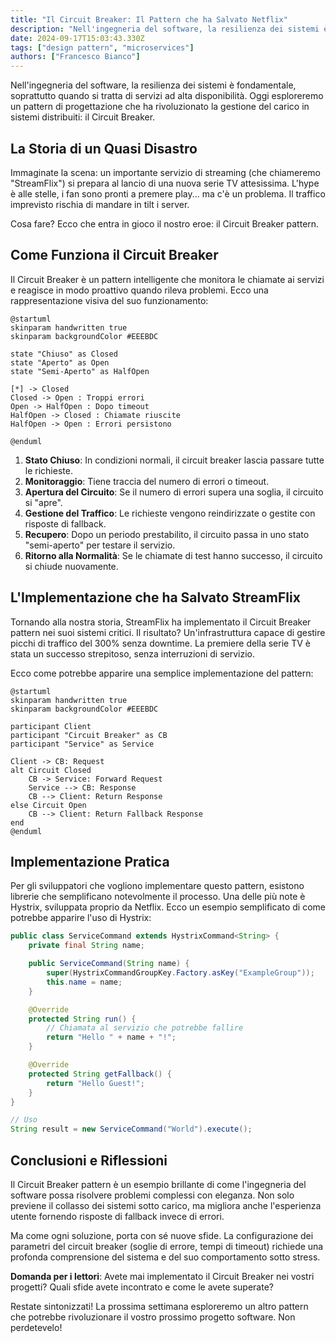 ```yaml
---
title: "Il Circuit Breaker: Il Pattern che ha Salvato Netflix"
description: "Nell'ingegneria del software, la resilienza dei sistemi è fondamentale, soprattutto quando si tratta di servizi ad alta disponibilità. Oggi esploreremo un pattern di progettazione che ha rivoluzionato la gestione del carico in sistemi distribuiti: il Circuit Breaker."
date: 2024-09-17T15:03:43.330Z
tags: ["design pattern", "microservices"]
authors: ["Francesco Bianco"]
---
```


Nell'ingegneria del software, la resilienza dei sistemi è fondamentale, soprattutto quando si tratta di servizi ad alta disponibilità. Oggi esploreremo un pattern di progettazione che ha rivoluzionato la gestione del carico in sistemi distribuiti: il Circuit Breaker.

## La Storia di un Quasi Disastro

Immaginate la scena: un importante servizio di streaming (che chiameremo "StreamFlix") si prepara al lancio di una nuova serie TV attesissima. L'hype è alle stelle, i fan sono pronti a premere play... ma c'è un problema. Il traffico imprevisto rischia di mandare in tilt i server.

Cosa fare? Ecco che entra in gioco il nostro eroe: il Circuit Breaker pattern.

## Come Funziona il Circuit Breaker

Il Circuit Breaker è un pattern intelligente che monitora le chiamate ai servizi e reagisce in modo proattivo quando rileva problemi. Ecco una rappresentazione visiva del suo funzionamento:

```plantuml {.is-plantuml}
@startuml
skinparam handwritten true
skinparam backgroundColor #EEEBDC

state "Chiuso" as Closed
state "Aperto" as Open
state "Semi-Aperto" as HalfOpen

[*] -> Closed
Closed -> Open : Troppi errori
Open -> HalfOpen : Dopo timeout
HalfOpen -> Closed : Chiamate riuscite
HalfOpen -> Open : Errori persistono

@enduml
```

1. **Stato Chiuso**: In condizioni normali, il circuit breaker lascia passare tutte le richieste.
2. **Monitoraggio**: Tiene traccia del numero di errori o timeout.
3. **Apertura del Circuito**: Se il numero di errori supera una soglia, il circuito si "apre".
4. **Gestione del Traffico**: Le richieste vengono reindirizzate o gestite con risposte di fallback.
5. **Recupero**: Dopo un periodo prestabilito, il circuito passa in uno stato "semi-aperto" per testare il servizio.
6. **Ritorno alla Normalità**: Se le chiamate di test hanno successo, il circuito si chiude nuovamente.

## L'Implementazione che ha Salvato StreamFlix

Tornando alla nostra storia, StreamFlix ha implementato il Circuit Breaker pattern nei suoi sistemi critici. Il risultato? Un'infrastruttura capace di gestire picchi di traffico del 300% senza downtime. La premiere della serie TV è stata un successo strepitoso, senza interruzioni di servizio.

Ecco come potrebbe apparire una semplice implementazione del pattern:

```plantuml
@startuml
skinparam handwritten true
skinparam backgroundColor #EEEBDC

participant Client
participant "Circuit Breaker" as CB
participant "Service" as Service

Client -> CB: Request
alt Circuit Closed
    CB -> Service: Forward Request
    Service --> CB: Response
    CB --> Client: Return Response
else Circuit Open
    CB --> Client: Return Fallback Response
end
@enduml
```

## Implementazione Pratica

Per gli sviluppatori che vogliono implementare questo pattern, esistono librerie che semplificano notevolmente il processo. Una delle più note è Hystrix, sviluppata proprio da Netflix. Ecco un esempio semplificato di come potrebbe apparire l'uso di Hystrix:

```java
public class ServiceCommand extends HystrixCommand<String> {
    private final String name;

    public ServiceCommand(String name) {
        super(HystrixCommandGroupKey.Factory.asKey("ExampleGroup"));
        this.name = name;
    }

    @Override
    protected String run() {
        // Chiamata al servizio che potrebbe fallire
        return "Hello " + name + "!";
    }

    @Override
    protected String getFallback() {
        return "Hello Guest!";
    }
}

// Uso
String result = new ServiceCommand("World").execute();
```

## Conclusioni e Riflessioni

Il Circuit Breaker pattern è un esempio brillante di come l'ingegneria del software possa risolvere problemi complessi con eleganza. Non solo previene il collasso dei sistemi sotto carico, ma migliora anche l'esperienza utente fornendo risposte di fallback invece di errori.

Ma come ogni soluzione, porta con sé nuove sfide. La configurazione dei parametri del circuit breaker (soglie di errore, tempi di timeout) richiede una profonda comprensione del sistema e del suo comportamento sotto stress.

**Domanda per i lettori**: Avete mai implementato il Circuit Breaker nei vostri progetti? Quali sfide avete incontrato e come le avete superate?

Restate sintonizzati! La prossima settimana esploreremo un altro pattern che potrebbe rivoluzionare il vostro prossimo progetto software. Non perdetevelo!
